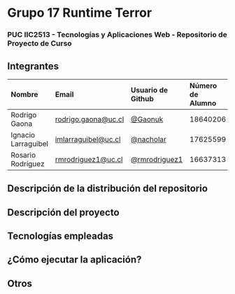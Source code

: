 # Grupo 17 Runtime Terror
### PUC IIC2513 - Tecnologías y Aplicaciones Web - Repositorio de Proyecto de Curso
## Integrantes

| Nombre                | Email       | Usuario de Github | Número de Alumno
|:--------------------- |:-------------|:-------------| :-------------|
| Rodrigo Gaona | rodrigo.gaona@uc.cl | [@Gaonuk](https://www.github.com/Gaonuk) | 18640206 |
| Ignacio Larraguibel | imlarraguibel@uc.cl | [@nacholar](https://www.github.com/nacholar) | 17625599 |
| Rosario Rodríguez | rmrodriguez1@uc.cl | [@rmrodriguez1](https://www.github.com/rmrodriguez1) | 16637313 |

## Descripción de la distribución del repositorio

## Descripción del proyecto

## Tecnologías empleadas

## ¿Cómo ejecutar la aplicación?

## Otros
